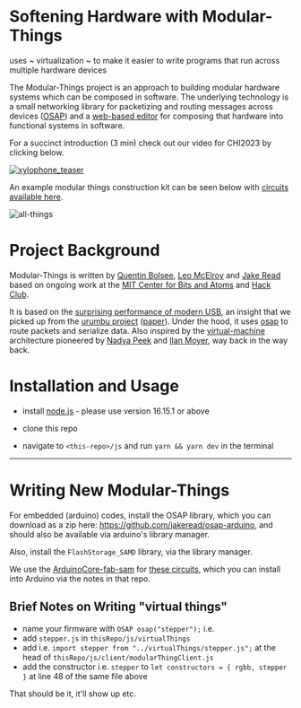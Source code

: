 # Softening Hardware with Modular-Things

uses ~ virtualization ~ to make it easier to write programs that run across multiple hardware devices

The Modular-Things project is an approach to building modular hardware systems which can be composed in software.
The underlying technology is a small networking library for packetizing and routing messages across devices ([OSAP](http://osap.tools/)) and a [web-based editor](https://modular-things.github.io/modular-things/) for composing that hardware into functional systems in software. 

For a succinct introduction (3 min) check out our video for CHI2023 by clicking below.

[![xylophone_teaser](https://user-images.githubusercontent.com/27078897/227839123-76ac63d5-3384-4ed5-862e-2ece6add0404.jpg)](https://vimeo.com/811895279)

An example modular things construction kit can be seen below with [circuits available here](https://github.com/modular-things/modular-things-circuits).

![all-things](https://user-images.githubusercontent.com/27078897/227838793-23ff9302-8a19-44f2-bb30-a2155078a1fb.jpg)

# Project Background

Modular-Things is written by [Quentin Bolsee](https://github.com/qbolsee), [Leo McElroy](https://github.com/leomcelroy) and [Jake Read](https://github.com/jakeread) based on ongoing work at the [MIT Center for Bits and Atoms](https://cba.mit.edu/) and [Hack Club](https://hackclub.com/). 

It is based on the [surprising performance of modern USB](log/2022-11_usb-motion-perf-tests-log.md), an insight that we picked up from the [urumbu project](https://gitlab.cba.mit.edu/neilg/urumbu) ([paper](https://cba.mit.edu/docs/papers/22.11.Urumbu.pdf)). Under the hood, it uses [osap](http://osap.tools/) to route packets and serialize data. Also inspired by the [virtual-machine](https://cba.mit.edu/docs/theses/16.08.Peek.pdf) architecture pioneered by [Nadya Peek](http://infosyncratic.nl/) and [Ilan Moyer](https://web.mit.edu/imoyer/www/index.html), way back in the way back. 

# Installation and Usage 

* install [node.js](https://nodejs.org/en/) - please use version 16.15.1 or above

* clone this repo

* navigate to `<this-repo>/js` and run `yarn && yarn dev` in the terminal

--- 

# Writing New Modular-Things

For embedded (arduino) codes, install the OSAP library, which you can download as a zip here: https://github.com/jakeread/osap-arduino, and should also be available via arduino's library manager.

Also, install the `FlashStorage_SAMD` library, via the library manager.

We use the [ArduinoCore-fab-sam](https://github.com/qbolsee/ArduinoCore-fab-sam) for [these circuits](https://github.com/modular-things/modular-things-circuits), which you can install into Arduino via the notes in that repo.

## Brief Notes on Writing "virtual things" 

- name your firmware with `OSAP osap("stepper");` i.e. 
- add `stepper.js` in `thisRepo/js/virtualThings`
- add i.e. `import stepper from "../virtualThings/stepper.js";` at the head of `thisRepo/js/client/modularThingClient.js`
- add the constructor i.e. `stepper` to `let constructors = { rgbb, stepper }` at line 48 of the same file above 

That should be it, it'll show up etc.
